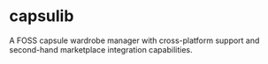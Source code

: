 # capsulib
A FOSS capsule wardrobe manager with cross-platform support and second-hand marketplace integration capabilities.
